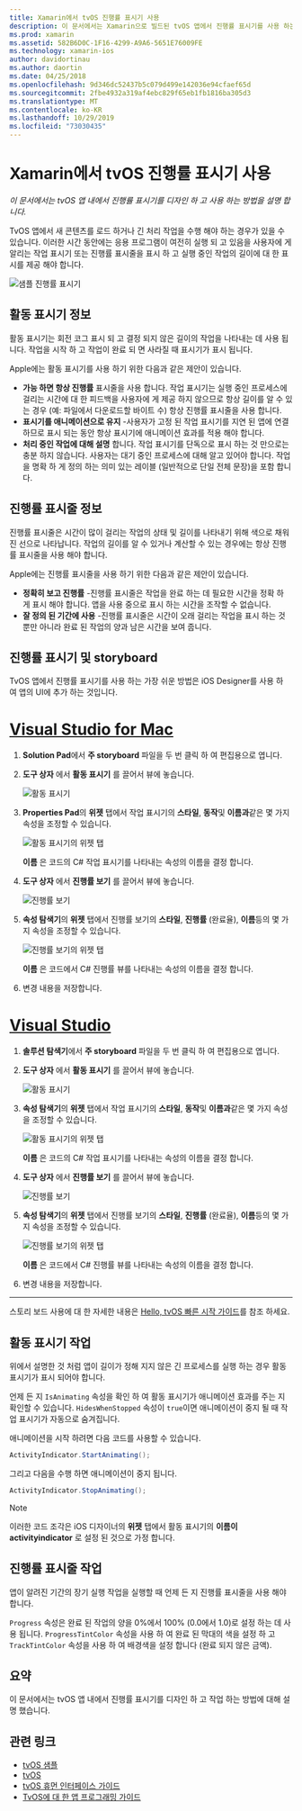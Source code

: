 ```yaml
---
title: Xamarin에서 tvOS 진행률 표시기 사용
description: 이 문서에서는 Xamarin으로 빌드된 tvOS 앱에서 진행률 표시기를 사용 하는 방법을 설명 합니다. 진행률 표시줄과 활동 표시기를 모두 설명 합니다.
ms.prod: xamarin
ms.assetid: 582B6D0C-1F16-4299-A9A6-5651E76009FE
ms.technology: xamarin-ios
author: davidortinau
ms.author: daortin
ms.date: 04/25/2018
ms.openlocfilehash: 9d346dc52437b5c079d499e142036e94cfaef65d
ms.sourcegitcommit: 2fbe4932a319af4ebc829f65eb1fb1816ba305d3
ms.translationtype: MT
ms.contentlocale: ko-KR
ms.lasthandoff: 10/29/2019
ms.locfileid: "73030435"
---
```

# <a name="working-with-tvos-progress-indicators-in-xamarin"></a>Xamarin에서 tvOS 진행률 표시기 사용

_이 문서에서는 tvOS 앱 내에서 진행률 표시기를 디자인 하 고 사용 하는 방법을 설명 합니다._

TvOS 앱에서 새 콘텐츠를 로드 하거나 긴 처리 작업을 수행 해야 하는 경우가 있을 수 있습니다. 이러한 시간 동안에는 응용 프로그램이 여전히 실행 되 고 있음을 사용자에 게 알리는 작업 표시기 또는 진행률 표시줄을 표시 하 고 실행 중인 작업의 길이에 대 한 표시를 제공 해야 합니다.

![샘플 진행률 표시기](progress-indicators-images/intro01.png "샘플 진행률 표시기")

## <a name="about-activity-indicators"></a>활동 표시기 정보

활동 표시기는 회전 코그 표시 되 고 결정 되지 않은 길이의 작업을 나타내는 데 사용 됩니다. 작업을 시작 하 고 작업이 완료 되 면 사라질 때 표시기가 표시 됩니다.

Apple에는 활동 표시기를 사용 하기 위한 다음과 같은 제안이 있습니다.

- **가능 하면 항상 진행률** 표시줄을 사용 합니다. 작업 표시기는 실행 중인 프로세스에 걸리는 시간에 대 한 피드백을 사용자에 게 제공 하지 않으므로 항상 길이를 알 수 있는 경우 (예: 파일에서 다운로드할 바이트 수) 항상 진행률 표시줄을 사용 합니다.
- **표시기를 애니메이션으로 유지** -사용자가 고정 된 작업 표시기를 지연 된 앱에 연결 하므로 표시 되는 동안 항상 표시기에 애니메이션 효과를 적용 해야 합니다.
- **처리 중인 작업에 대해 설명** 합니다. 작업 표시기를 단독으로 표시 하는 것 만으로는 충분 하지 않습니다. 사용자는 대기 중인 프로세스에 대해 알고 있어야 합니다. 작업을 명확 하 게 정의 하는 의미 있는 레이블 (일반적으로 단일 전체 문장)을 포함 합니다.

## <a name="about-progress-bars"></a>진행률 표시줄 정보

진행률 표시줄은 시간이 많이 걸리는 작업의 상태 및 길이를 나타내기 위해 색으로 채워진 선으로 나타납니다. 작업의 길이를 알 수 있거나 계산할 수 있는 경우에는 항상 진행률 표시줄을 사용 해야 합니다.

Apple에는 진행률 표시줄을 사용 하기 위한 다음과 같은 제안이 있습니다.

- **정확히 보고 진행률** -진행률 표시줄은 작업을 완료 하는 데 필요한 시간을 정확 하 게 표시 해야 합니다. 앱을 사용 중으로 표시 하는 시간을 조작할 수 없습니다.
- **잘 정의 된 기간에 사용** -진행률 표시줄은 시간이 오래 걸리는 작업을 표시 하는 것 뿐만 아니라 완료 된 작업의 양과 남은 시간을 보여 줍니다.

## <a name="progress-indicators-and-storyboards"></a>진행률 표시기 및 storyboard

TvOS 앱에서 진행률 표시기를 사용 하는 가장 쉬운 방법은 iOS Designer를 사용 하 여 앱의 UI에 추가 하는 것입니다.

# <a name="visual-studio-for-mactabmacos"></a>[Visual Studio for Mac](#tab/macos)

1. **Solution Pad**에서 **주 storyboard** 파일을 두 번 클릭 하 여 편집용으로 엽니다.

2. **도구 상자** 에서 **활동 표시기** 를 끌어서 뷰에 놓습니다. 

    ![활동 표시기](progress-indicators-images/activity01.png "활동 표시기")

3. **Properties Pad**의 **위젯** 탭에서 작업 표시기의 **스타일**, **동작**및 **이름과**같은 몇 가지 속성을 조정할 수 있습니다. 

    ![활동 표시기의 위젯 탭](progress-indicators-images/activity02.png "활동 표시기의 위젯 탭")
    
    **이름** 은 코드의 C# 작업 표시기를 나타내는 속성의 이름을 결정 합니다.

4. **도구 상자** 에서 **진행률 보기** 를 끌어서 뷰에 놓습니다. 

    ![진행률 보기](progress-indicators-images/activity03.png "진행률 보기")

5. **속성 탐색기**의 **위젯** 탭에서 진행률 보기의 **스타일**, **진행률** (완료율), **이름**등의 몇 가지 속성을 조정할 수 있습니다. 

    ![진행률 보기의 위젯 탭](progress-indicators-images/activity04.png "진행률 보기의 위젯 탭")
    
    **이름** 은 코드에서 C# 진행률 뷰를 나타내는 속성의 이름을 결정 합니다.

6. 변경 내용을 저장합니다.

# <a name="visual-studiotabwindows"></a>[Visual Studio](#tab/windows)

1. **솔루션 탐색기**에서 **주 storyboard** 파일을 두 번 클릭 하 여 편집용으로 엽니다.

2. **도구 상자** 에서 **활동 표시기** 를 끌어서 뷰에 놓습니다. 

    ![활동 표시기](progress-indicators-images/activity01-vs.png
    "활동 표시기")

3. **속성 탐색기**의 **위젯** 탭에서 작업 표시기의 **스타일**, **동작**및 **이름과**같은 몇 가지 속성을 조정할 수 있습니다. 

    ![활동 표시기의 위젯 탭](progress-indicators-images/activity02-vs.png "활동 표시기의 위젯 탭")

    **이름** 은 코드의 C# 작업 표시기를 나타내는 속성의 이름을 결정 합니다.

4. **도구 상자** 에서 **진행률 보기** 를 끌어서 뷰에 놓습니다. 

   ![진행률 보기](progress-indicators-images/activity03-vs.png "진행률 보기")

5. **속성 탐색기**의 **위젯** 탭에서 진행률 보기의 **스타일**, **진행률** (완료율), **이름**등의 몇 가지 속성을 조정할 수 있습니다. 

    ![진행률 보기의 위젯 탭](progress-indicators-images/activity04-vs.png "진행률 보기의 위젯 탭")
    
    **이름** 은 코드에서 C# 진행률 뷰를 나타내는 속성의 이름을 결정 합니다.

6. 변경 내용을 저장합니다.

-----

스토리 보드 사용에 대 한 자세한 내용은 [Hello, tvOS 빠른 시작 가이드](~/ios/tvos/get-started/hello-tvos.md)를 참조 하세요. 

## <a name="working-with-activity-indicators"></a>활동 표시기 작업

위에서 설명한 것 처럼 앱이 길이가 정해 지지 않은 긴 프로세스를 실행 하는 경우 활동 표시기가 표시 되어야 합니다.

언제 든 지 `IsAnimating` 속성을 확인 하 여 활동 표시기가 애니메이션 효과를 주는 지 확인할 수 있습니다. `HidesWhenStopped` 속성이 `true`이면 애니메이션이 중지 될 때 작업 표시기가 자동으로 숨겨집니다.

애니메이션을 시작 하려면 다음 코드를 사용할 수 있습니다. 

```csharp
ActivityIndicator.StartAnimating();
```

그리고 다음을 수행 하면 애니메이션이 중지 됩니다.

```csharp
ActivityIndicator.StopAnimating();
```

> [!NOTE]
> 이러한 코드 조각은 iOS 디자이너의 **위젯** 탭에서 활동 표시기의 **이름이** **activityindicator** 로 설정 된 것으로 가정 합니다.

## <a name="working-with-progress-bars"></a>진행률 표시줄 작업

앱이 알려진 기간의 장기 실행 작업을 실행할 때 언제 든 지 진행률 표시줄을 사용 해야 합니다. 

`Progress` 속성은 완료 된 작업의 양을 0%에서 100% (0.0에서 1.0)로 설정 하는 데 사용 됩니다. `ProgressTintColor` 속성을 사용 하 여 완료 된 막대의 색을 설정 하 고 `TrackTintColor` 속성을 사용 하 여 배경색을 설정 합니다 (완료 되지 않은 금액).

## <a name="summary"></a>요약

이 문서에서는 tvOS 앱 내에서 진행률 표시기를 디자인 하 고 작업 하는 방법에 대해 설명 했습니다.

## <a name="related-links"></a>관련 링크

- [tvOS 샘플](https://docs.microsoft.com/samples/browse/?products=xamarin&term=Xamarin.iOS+tvOS)
- [tvOS](https://developer.apple.com/tvos/)
- [tvOS 휴먼 인터페이스 가이드](https://developer.apple.com/tvos/human-interface-guidelines/)
- [TvOS에 대 한 앱 프로그래밍 가이드](https://developer.apple.com/library/prerelease/tvos/documentation/General/Conceptual/AppleTV_PG/)
